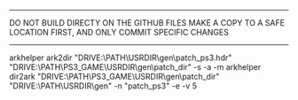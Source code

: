 **********************************************************************
DO NOT BUILD DIRECTY ON THE GITHUB FILES
MAKE A COPY TO A SAFE LOCATION FIRST, AND ONLY COMMIT SPECIFIC CHANGES
**********************************************************************

arkhelper ark2dir "DRIVE:\PATH\USRDIR\gen\patch_ps3.hdr" "DRIVE:\PATH\PS3_GAME\USRDIR\gen\patch_dir" -s -a -m
arkhelper dir2ark "DRIVE:\PATH\PS3_GAME\USRDIR\gen\patch_dir" "DRIVE:\PATH\USRDIR\gen" -n "patch_ps3" -e -v 5
